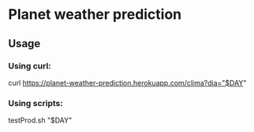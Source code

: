 # Planet weather prediction


## Usage
### Using curl:
  curl https://planet-weather-prediction.herokuapp.com/clima?dia="$DAY"
  
### Using scripts:
  testProd.sh "$DAY"
